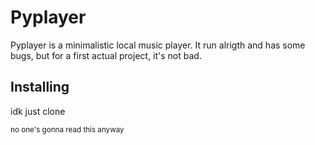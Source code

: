 # Pyplayer
Pyplayer is a minimalistic local music player. It run alrigth and has some bugs, but for a first actual project, it's not bad.
## Installing
idk just clone

<sub> no one's gonna read this anyway </sub>
